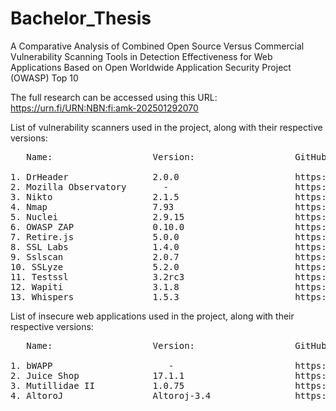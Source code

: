 # Bachelor_Thesis
A Comparative Analysis of Combined Open Source Versus Commercial Vulnerability Scanning Tools in Detection Effectiveness for Web Applications Based on Open Worldwide Application Security Project (OWASP) Top 10

The full research can be accessed using this URL: https://urn.fi/URN:NBN:fi:amk-202501292070   
 

List of vulnerability scanners used in the project, along with their respective versions:
<pre>
   Name:                   Version:                   GitHub link:
   
1. DrHeader                2.0.0                      https://github.com/Santandersecurityresearch/DrHeader
2. Mozilla Observatory       -                        https://github.com/mozilla/http-observatory 
3. Nikto                   2.1.5                      https://github.com/sullo/nikto
4. Nmap                    7.93                       https://github.com/nmap/nmap
5. Nuclei                  2.9.15                     https://github.com/projectdiscovery/nuclei
6. OWASP ZAP               0.10.0                     https://github.com/Grunny/zap-cli
7. Retire.js               5.0.0                      https://github.com/retirejs/retire.js
8. SSL Labs                1.4.0                      https://github.com/ssllabs/ssllabs-scan
9. Sslscan                 2.0.7                      https://github.com/rbsec/sslscan
10. SSLyze                 5.2.0                      https://github.com/nabla-c0d3/sslyze
11. Testssl                3.2rc3                     https://github.com/drwetter/testssl.sh 
12. Wapiti                 3.1.8                      https://github.com/wapiti-scanner/wapiti
13. Whispers               1.5.3                      https://github.com/Skyscanner/whispers
</pre>


List of insecure web applications used in the project, along with their respective versions:
<pre>
   Name:                   Version:                   GitHub link:
   
1. bWAPP                      -                       https://github.com/lmoroz/bWAPP
2. Juice Shop              17.1.1                     https://github.com/juice-shop/juice-shop
3. Mutillidae II           1.0.75                     https://github.com/webpwnized/mutillidae-docker
4. AltoroJ                 Altoroj-3.4                https://github.com/jrocia/AltoroMutual-Dockerfile
</pre>

